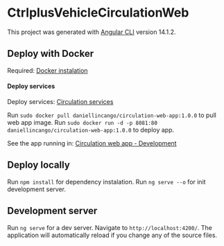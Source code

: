 # CtrlplusVehicleCirculationWeb

This project was generated with [Angular CLI](https://github.com/angular/angular-cli) version 14.1.2.

## Deploy with Docker 

Required: [Docker instalation](https://docs.docker.com/engine/install/)

#### Deploy services 
Deploy services: [Circulation services](https://github.com/DanielLincangoGH/ctrlplus-vehicle-circulation/tree/master#readme)

Run `sudo docker pull daniellincango/circulation-web-app:1.0.0` to pull web app image.
Run `sudo docker run -d -p 8081:80 daniellincango/circulation-web-app:1.0.0` to deploy app.

See the app running in: [Circulation web app - Development](http://localhost:8081)

## Deploy locally

Run `npm install` for dependency instalation.
Run `ng serve --o` for init development server.

## Development server

Run `ng serve` for a dev server. Navigate to `http://localhost:4200/`. The application will automatically reload if you change any of the source files.

